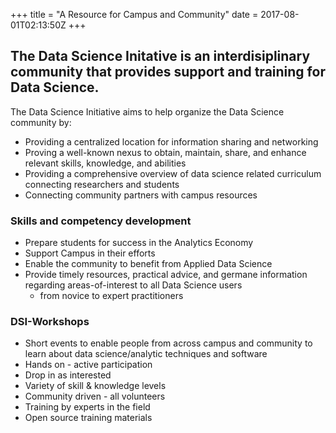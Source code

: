 +++
title = "A Resource for Campus and Community"
date = 2017-08-01T02:13:50Z
+++

## The Data Science Initative is an interdisiplinary community that provides support and training for Data Science. 
 
The Data Science Initiative aims to help organize the Data Science community by:

* Providing a centralized location for information sharing and networking
* Proving a well-known nexus to obtain, maintain, share, and enhance relevant skills, knowledge, and abilities
* Providing a comprehensive overview of data science related curriculum connecting researchers and students
* Connecting community partners with campus resources


### Skills and competency development
* Prepare students for success in the Analytics Economy
* Support Campus in their efforts
* Enable the community to benefit from Applied Data Science
* Provide timely resources, practical advice, and germane information regarding areas-of-interest to all Data Science users
    - from novice to expert practitioners


### DSI-Workshops
* Short events to enable people from across campus and community to learn about data science/analytic techniques and software
* Hands on - active participation
* Drop in as interested
* Variety of skill & knowledge levels
* Community driven - all volunteers
* Training by experts in the field
* Open source training materials






